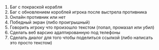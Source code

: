1. Баг с покраской корабля
2. Баг с обновлением короблей игрока после выстрела противника
3. Онлайн противник или нет
4. Победный экран (либо проигрышный)
5. Говорить игроку что произошло текстом (попал, промазал или убил)
6. Сделать веб варсию адаптированную под телефоны
7. Сделать диалог для того чтобы поделиться ссылкой (либо написать это просто текстом)